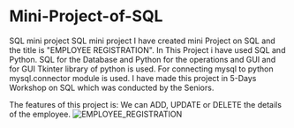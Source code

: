 # Mini-Project-of-SQL
SQL mini project
SQL mini project I have created mini Project on SQL and the title is "EMPLOYEE REGISTRATION". 
In This Project i have used SQL and Python. SQL for the Database and Python for the operations and GUI and
for GUI Tkinter library of python is used. For connecting mysql to python mysql.connector module is used.
I have made this project in 5-Days Workshop on SQL which was conducted by the Seniors.

The features of this project is: We can ADD, UPDATE or DELETE the details of the employee. 
![EMPLOYEE_REGISTRATION](https://github.com/MohammadFurquan/Mini-Project-of-SQL/assets/113228830/3910d877-e4c2-4d45-8fc5-3bb3563f8dc9)
